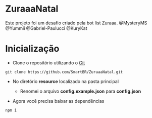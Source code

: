 # ZuraaaNatal
Este projeto foi um desafio criado pela bot list Zuraaa. @MysteryMS @Yummii @Gabriel-Paulucci @KuryKat

# Inicialização
- Clone o repositório utilizando o [Git](https://git-scm.com/downloads)
```git
git clone https://github.com/SmartBR/ZuraaaNatal.git
```

- No diretório **resource** localizado na pasta principal
  - Renomei o arquivo **config.example.json** para **config.json**

- Agora você precisa baixar as dependências
```rubi
npm i
```

